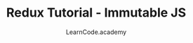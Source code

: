 ---
sections:
  - reactjs
link: 'https://www.youtube.com/watch?v=9M-r8p9ey8U'
title: 'Redux Tutorial - Immutable JS'
author: LearnCode.academy
publishedAt: 2016-04-19T00:00:00.000Z
type:
  - video
  - tutorial
topics:
  - react_redux
suggestedBy:
  - andreamangano
createdAt: 2018-03-12T22:14:09.050Z
reference: aHR0cHM6Ly93d3cueW91dHViZS5jb20vd2F0Y2g_dj05TS1yOHA5ZXk4VQ
slug: redux-tutorial-immutable-js-by-learncodeacademy
---